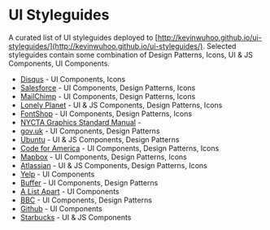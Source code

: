 # UI Styleguides
A curated list of UI styleguides deployed to [http://kevinwuhoo.github.io/ui-styleguides/](http://kevinwuhoo.github.io/ui-styleguides/). Selected styleguides contain some combination of Design Patterns, Icons, UI & JS Components, UI Components.

* [Disqus](https://disqus.com/pages/style-guide/) - UI Components, Icons
* [Salesforce](http://sfdc-styleguide.herokuapp.com/) - UI Components, Design Patterns, Icons
* [MailChimp](http://ux.mailchimp.com/patterns) - UI Components, Design Patterns, Icons
* [Lonely Planet](http://rizzo.lonelyplanet.com/styleguide/design-elements/colours) - UI & JS Components, Design Patterns, Icons
* [FontShop](https://www.fontshop.com/styleguide/globals) - UI Components, Design Patterns, Icons
* [NYCTA Graphics Standard Manual](http://thestandardsmanual.com/) - 
* [gov.uk](http://govuk-elements.herokuapp.com/) - UI Components, Design Patterns
* [Ubuntu](https://design.ubuntu.com/) - UI & JS Components, Design Patterns
* [Code for America](http://style.codeforamerica.org/) - UI Components, Design Patterns, Icons
* [Mapbox](https://www.mapbox.com/base/) - UI Components, Design Patterns, Icons
* [Atlassian](https://design.atlassian.com/2.1/product/) - UI & JS Components, Design Patterns, Icons
* [Yelp](http://www.yelp.com/styleguide) - UI Components
* [Buffer](https://bufferapp.com/style-guide) - UI Components, Design Patterns
* [A List Apart](http://patterns.alistapart.com/) - UI Components
* [BBC](http://www.bbc.co.uk/gel) - UI Components, Design Patterns
* [Github](http://primercss.io/) - UI Components
* [Starbucks](http://www.starbucks.com/static/reference/styleguide/) - UI & JS Components
